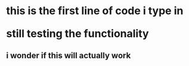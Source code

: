 <h1> this is the first line of code i type in

still testing the functionality
<h2> i wonder if this will actually work <h2>
